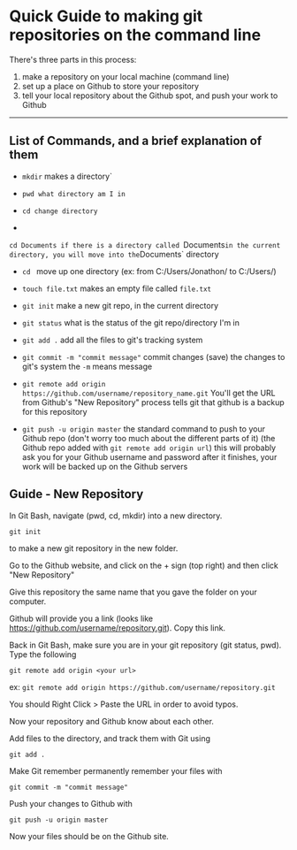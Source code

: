 # Quick Guide to making git repositories on the command line

There's three parts in this process:
1. make a repository on your local machine (command line)
2. set up a place on Github to store your repository
3. tell your local repository about the Github spot, and push your work to Github

---

## List of Commands, and a brief explanation of them

- `mkdir`
makes a directory`

- `pwd
what directory am I in`

- `cd
change directory`
- 
`cd Documents
if there is a directory called `Documents` in the current directory,
you will move into the `Documents` directory

- `cd `
move up one directory (ex: from C:/Users/Jonathon/ to C:/Users/)

- `touch file.txt`
makes an empty file called `file.txt`


- `git init`
make a new git repo, in the current directory

- `git status`
what is the status of the git repo/directory I'm in

- `git add .`
add all the files to git's tracking system

- `git commit -m "commit message"`
commit changes (save) the changes to git's system
the `-m` means message

- `git remote add origin https://github.com/username/repository_name.git`
You'll get the URL from Github's "New Repository" process
tells git that github is a backup for this repository

- `git push -u origin master`
the standard command to push to your Github repo
(don't worry too much about the different parts of it)
(the Github repo added with `git remote add origin url`)
this will probably ask you for your Github username and password
after it finishes, your work will be backed up on the Github servers

## Guide - New Repository

In Git Bash, navigate (pwd, cd, mkdir) into a new directory.

`git init`

to make a new git repository in the new folder.

Go to the Github website, and click on the + sign (top right) and then click "New Repository"

Give this repository the same name that you gave the folder on your computer.

Github will provide you a link (looks like https://github.com/username/repository.git). Copy this link.

Back in Git Bash, make sure you are in your git repository (git status, pwd). Type the following

`git remote add origin <your url>`

ex: `git remote add origin https://github.com/username/repository.git`

You should Right Click > Paste the URL in order to avoid typos.

Now your repository and Github know about each other.

Add files to the directory, and track them with Git using

`git add .`

Make Git remember permanently remember your files with

`git commit -m "commit message"`

Push your changes to Github with

`git push -u origin master`

Now your files should be on the Github site.

